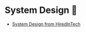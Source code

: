 # System Design 🥲

+ [System Design from HiredInTech](https://www.hiredintech.com/classrooms/system-design/lesson/52)
